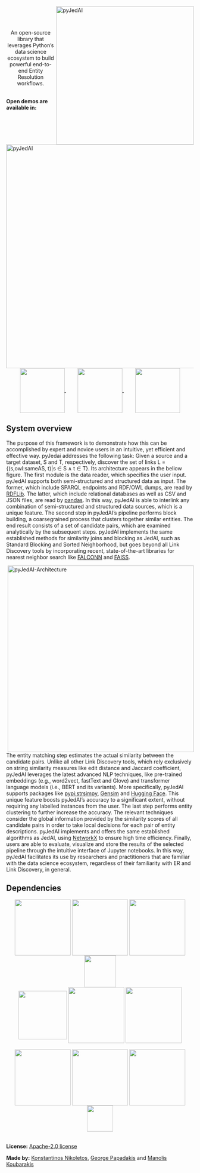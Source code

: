 <br>
<div >
<br>
  <img align="right" src="https://www.di.uoa.gr/themes/corporate_lite/logo_en.png" alt="pyJedAI" width="370"/>
<img align="left" src="https://github.com/Nikoletos-K/pyJedAI/blob/main/documentation/pyjedai.logo.drawio.png?raw=true" alt="pyJedAI" width="600"/>
</div>




<br><br>
<div align="center">
An open-source library that leverages Python’s data science ecosystem to build <br> powerful end-to-end Entity Resolution workflows.
</div>
<br>

__Open demos are available in:__

<div align="center">
<a href="https://nbviewer.org/github/Nikoletos-K/pyJedAI/blob/main/CleanCleanER-AbtBuy.ipynb">
<img align="center" src="https://nbviewer.org/static/img/nav_logo.svg" width=120/> 
</a>  &nbsp;&nbsp;&nbsp;&nbsp;&nbsp;&nbsp;&nbsp;
<a href="https://github.com/Nikoletos-K/pyJedAI/blob/main/CleanCleanER-AbtBuy.ipynb">
<img align="center" src="https://miro.medium.com/max/1400/1*Edn_LpbSpLeNKfWkEdG2Jg.png" width=120/> 
</a> &nbsp;&nbsp;&nbsp;&nbsp;&nbsp;&nbsp;&nbsp;
<a href="https://colab.research.google.com/github/Nikoletos-K/pyJedAI/blob/main/CleanCleanER-AbtBuy.ipynb">
<img align="center" src="https://blog.educationecosystem.com/wp-content/uploads/2021/01/1_Lad06lrjlU9UZgSTHUoyfA.png" width=120/> 
</a>
</div>

## System overview

 The purpose of this framework is to demonstrate how this can be accomplished by expert and novice users in an intuitive, yet efficient and effective way. pyJedai addresses the following task: Given a source and a target dataset, S and T, respectively, discover the set of links L = {(s,owl:sameAS, t)|s ∈ S ∧ t ∈ T}. Its architecture appears in the bellow figure. The first module is the data reader, which specifies the user input. pyJedAI supports both semi-structured and structured data as input. The former, which include SPARQL endpoints and RDF/OWL dumps, are read by [RDFLib](https://rdflib.dev). The latter, which include relational databases as well as CSV and JSON files, are read by [pandas](https://pandas.pydata.org). In this way, pyJedAI is able to interlink any combination of semi-structured and structured data sources, which is a unique feature. The second step in pyJedAI’s pipeline performs block building, a coarsegrained process that clusters together similar entities. The end result consists of a set of candidate pairs, which are examined analytically by the subsequent steps. pyJedAI implements the same established methods for similarity joins and blocking as JedAI, such as Standard Blocking and Sorted Neighborhood, but goes beyond all Link Discovery tools by incorporating recent, state-of-the-art libraries for nearest neighbor search like [FALCONN](https://falconn-lib.org) and [FAISS](https://github.com/facebookresearch/faiss).

<img align="right" src="https://github.com/Nikoletos-K/pyJedAI/blob/main/documentation/pyJedAIarchitecture.png?raw=true" alt="pyJedAI-Architecture" width="500"/>

 The entity matching step estimates the actual similarity between the candidate pairs. Unlike all other Link Discovery tools, which rely exclusively on
string similarity measures like edit distance and Jaccard coefficient, pyJedAI leverages the latest advanced NLP techniques, like pre-trained embeddings (e.g.,
word2vect, fastText and Glove) and transformer language models (i.e., BERT and its variants). More specifically, pyJedAI supports packages like [pypi:strsimpy](https://github.com/luozhouyang/python-string-similarity), [Gensim](https://radimrehurek.com/gensim) and [Hugging Face](https://huggingface.co). This unique feature boosts pyJedAI’s accuracy to a significant extent, without requiring any labelled instances from the user. The last step performs entity clustering to further increase the accuracy. The relevant techniques consider the global information provided by the similarity scores of all candidate pairs in order to take local decisions for each pair of entity descriptions. pyJedAI implements and offers the same established algorithms as JedAI, using [NetworkX](https://networkx.org) to ensure high time efficiency. Finally, users are able to evaluate, visualize and store the results of the selected pipeline through the intuitive interface of Jupyter notebooks. In this way, pyJedAI facilitates its use by researchers and practitioners that are familiar with the data science ecosystem, regardless of their familiarity with ER and Link
Discovery, in general.


## Dependencies

<div align="center">
<img align="center" src="https://upload.wikimedia.org/wikipedia/commons/thumb/e/ed/Pandas_logo.svg/2560px-Pandas_logo.svg.png" width=150/> 
<img align="center" src="https://upload.wikimedia.org/wikipedia/commons/thumb/3/31/NumPy_logo_2020.svg/1280px-NumPy_logo_2020.svg.png" width=150/> 
<img align="center" src="https://logoeps.com/wp-content/uploads/2012/10/python-logo-vector.png" width=150/>
<img align="center" src="https://upload.wikimedia.org/wikipedia/commons/thumb/3/38/Jupyter_logo.svg/883px-Jupyter_logo.svg.png" width=85/>  <br>
<img align="center" src="https://upload.wikimedia.org/wikipedia/en/c/cd/Anaconda_Logo.png" width=130/>
<img align="center" src="https://upload.wikimedia.org/wikipedia/commons/thumb/8/8a/Plotly_logo_for_digital_final_%286%29.png/1200px-Plotly_logo_for_digital_final_%286%29.png" width=150/>
<img align="center" src="https://www.fullstackpython.com/img/logos/scipy.png" width=150/>  <br><br>
<img align="center" src="https://www.kornosk.me/resources/language-model/featured.png" width=150/> 
<img align="center" src="https://repository-images.githubusercontent.com/1349775/202c4680-8f7c-11e9-91c6-745fdcbeffe8" width=150/> 
<img align="center" src="https://networkx.org/_static/networkx_logo.svg" width=150/> 
<img align="center" src="https://raw.githubusercontent.com/RDFLib/OWL-RL/master/OWL-RL.png" width=70/> 
</div>




<br>



__License:__ [Apache-2.0 license](https://github.com/Nikoletos-K/pyJedAI/blob/main/LICENSE)

__Made by:__ [Konstantinos Nikoletos](https://nikoletos-k.github.io), [George Papadakis](https://gpapadis.wordpress.com) and [Manolis Koubarakis](https://cgi.di.uoa.gr/~koubarak/)
